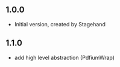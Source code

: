 ## 1.0.0

- Initial version, created by Stagehand

## 1.1.0

-  add high level abstraction (PdfiumWrap)
